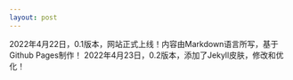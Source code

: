 ```yaml
---
layout: post
---
```


2022年4月22日，0.1版本，网站正式上线！内容由Markdown语言所写，基于Github Pages制作！
2022年4月23日，0.2版本，添加了Jekyll皮肤，修改和优化！
